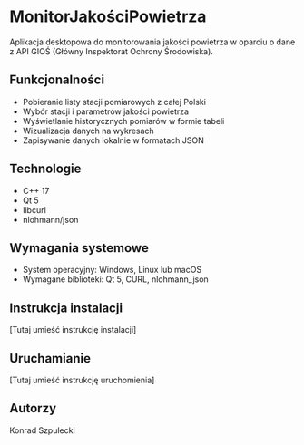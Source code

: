 # MonitorJakościPowietrza

Aplikacja desktopowa do monitorowania jakości powietrza w oparciu o dane z API GIOŚ (Główny Inspektorat Ochrony Środowiska).

## Funkcjonalności

- Pobieranie listy stacji pomiarowych z całej Polski
- Wybór stacji i parametrów jakości powietrza
- Wyświetlanie historycznych pomiarów w formie tabeli
- Wizualizacja danych na wykresach
- Zapisywanie danych lokalnie w formatach JSON

## Technologie

- C++ 17
- Qt 5
- libcurl
- nlohmann/json

## Wymagania systemowe

- System operacyjny: Windows, Linux lub macOS
- Wymagane biblioteki: Qt 5, CURL, nlohmann_json

## Instrukcja instalacji

[Tutaj umieść instrukcję instalacji]

## Uruchamianie

[Tutaj umieść instrukcję uruchomienia]

## Autorzy

Konrad Szpulecki